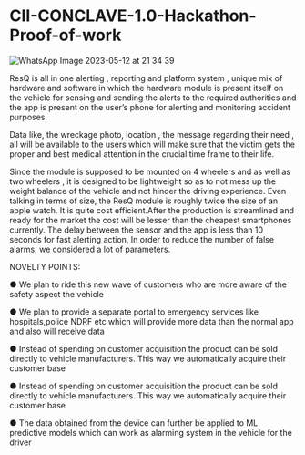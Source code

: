 # CII-CONCLAVE-1.0-Hackathon-Proof-of-work

![WhatsApp Image 2023-05-12 at 21 34 39](https://github.com/vishal719/CII-CONCLAVE-1.0-Hackathon-Proof-of-work/assets/73362847/bb9232bc-532b-434b-b81c-c19d95403934)


ResQ is all in one alerting , reporting and platform system , unique mix of hardware and
software in which the hardware module is present itself on the vehicle for sensing and
sending the alerts to the required authorities and the app is present on the user’s phone for alerting and monitoring accident purposes.

Data like, the wreckage photo, location , the message regarding their need , all will be
available to the users which will make sure that the victim gets the proper and best
medical attention in the crucial time frame to their life.

Since the module is supposed to be mounted on 4 wheelers and as well as two
wheelers , it is designed to be lightweight so as to not mess up the weight balance of
the vehicle and not hinder the driving experience. Even talking in terms of size, the
ResQ module is roughly twice the size of an apple watch. It is quite cost efficient.After
the production is streamlined and ready for the market the cost will be lesser than the
cheapest smartphones currently. The delay between the sensor and the app is less than
10 seconds for fast alerting action, In order to reduce the number of false alarms, we
considered a lot of parameters.

NOVELTY POINTS:

● We plan to ride this new wave of customers who are more aware of the safety
aspect the vehicle

● We plan to provide a separate portal to emergency services like hospitals,police
NDRF etc which will provide more data than the normal app and also will receive
data

● Instead of spending on customer acquisition the product can be sold directly to
vehicle manufacturers. This way we automatically acquire their customer base

● Instead of spending on customer acquisition the product can be sold directly to
vehicle manufacturers. This way we automatically acquire their customer base

● The data obtained from the device can further be applied to ML predictive models
which can work as alarming system in the vehicle for the driver



